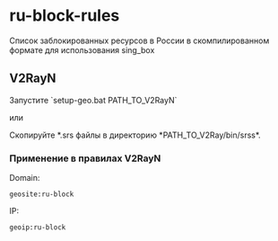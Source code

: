 # ru-block-rules
Список заблокированных ресурсов в России в скомпилированном формате для использования sing_box


## V2RayN
<p>Запустите `setup-geo.bat PATH_TO_V2RayN`</p>
<p>или</p>
<p>Скопируйте *.srs файлы в директорию *PATH_TO_V2Ray/bin/srss*.</p>

### Применение в правилах V2RayN

Domain:
```
geosite:ru-block
```

IP:
```
geoip:ru-block
```
